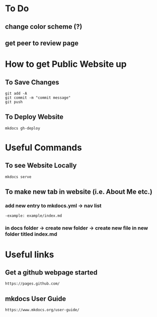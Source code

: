 # To Do

## change color scheme (?)
## get peer to review page


# How to get Public Website up

## To Save Changes
```
git add -A
git commit -m "commit message"
git push
```

## To Deploy Website
```
mkdocs gh-deploy
```


# Useful Commands

## To see Website Locally
```
mkdocs serve
```

## To make new tab in website (i.e. About Me etc.)
### add new entry to mkdocs.yml -> nav list
```
-example: example/index.md
```
### in docs folder -> create new folder -> create new file in new folder titled index.md


# Useful links

## Get a github webpage started
```
https://pages.github.com/
```

## mkdocs User Guide
```
https://www.mkdocs.org/user-guide/
```